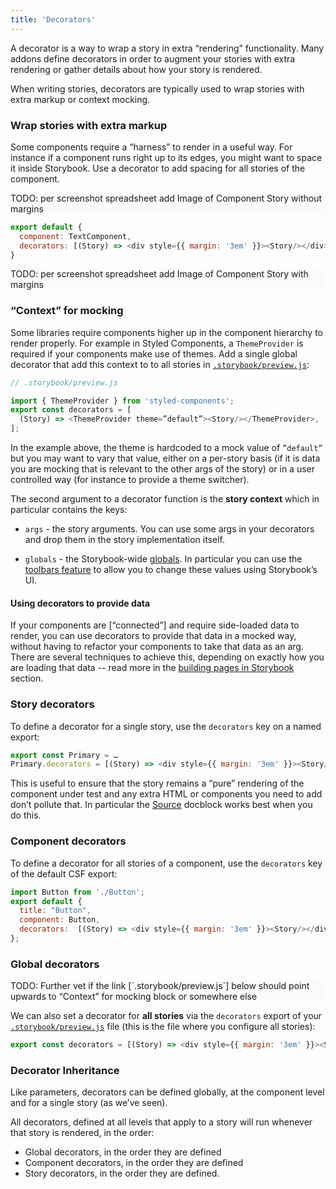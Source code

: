 ```yaml
---
title: 'Decorators'
---
```


A decorator is a way to wrap a story in extra “rendering” functionality. Many addons define decorators in order to augment your stories with extra rendering or gather details about how your story is rendered.

When writing stories, decorators are typically used to wrap stories with extra markup or context mocking.

### Wrap stories with extra markup

Some components require a “harness” to render in a useful way. For instance if a component runs right up to its edges, you might want to space it inside Storybook. Use a decorator to add spacing for all stories of the component.

<div style="background-color:#F8FAFC">
TODO: per screenshot spreadsheet add Image of Component Story without margins
</div>

```js
export default {
  component: TextComponent,
  decorators: [(Story) => <div style={{ margin: '3em' }}><Story/></div>]
}
```

<div style="background-color:#F8FAFC">
TODO: per screenshot spreadsheet add Image of Component Story with margins
</div>


### “Context” for mocking

Some libraries require components higher up in the component hierarchy to render properly. For example in Styled Components, a `ThemeProvider` is required if your components make use of themes. Add a single global decorator that add this context to to all stories in [`.storybook/preview.js`](../configure/overview#configure-story-rendering):

```js
// .storybook/preview.js

import { ThemeProvider } from 'styled-components';
export const decorators = [
  (Story) => <ThemeProvider theme=”default”><Story/></ThemeProvider>,
];
```

In the example above, the theme is hardcoded to a mock value of `”default”` but you may want to vary that value, either on a per-story basis (if it is data you are mocking that is relevant to the other args of the story) or in a user controlled way (for instance to provide a theme switcher).

The second argument to a decorator function is the **story context** which in particular contains the keys:

- `args` - the story arguments. You can use some args in your decorators and drop them in the story implementation itself.

- `globals` - the Storybook-wide [globals](../essentials/toolbars-and-globals#globals). In particular you can use the [toolbars feature](../essentials/toolbars-and-globals#global-types-toolbar-annotations) to allow you to change these values using Storybook’s UI.


#### Using decorators to provide data

If your components are [“connected”] and require side-loaded data to render, you can use decorators to provide that data in a mocked way, without having to refactor your components to take that data as an arg. There are several techniques to achieve this, depending on exactly how you are loading that data -- read more in the [building pages in Storybook](../workflows/build-pages-with-storybook) section.

### Story decorators

To define a decorator for a single story, use the `decorators` key on a named export:

```js
export const Primary = …
Primary.decorators = [(Story) => <div style={{ margin: '3em' }}><Story/></div>]
```

This is useful to ensure that the story remains a “pure” rendering of the component under test and any extra HTML or components you need to add don’t pollute that. In particular the [Source](../writing-docs/docs-blocks#source) docblock works best when you do this.


### Component decorators

To define a decorator for all stories of a component, use the `decorators` key of the default CSF export:

```js
import Button from './Button';
export default {
  title: "Button",
  component: Button,
  decorators:  [(Story) => <div style={{ margin: '3em' }}><Story/></div>]
};
```

### Global decorators

<div style="background-color:#F8FAFC">
TODO: Further vet if the  link [`.storybook/preview.js`] below should point upwards to “Context” for mocking block or somewhere else
</div>

We can also set a decorator for **all stories** via the `decorators` export of your [`.storybook/preview.js`](../configure/overview#configure-story-rendering) file (this is the file where you configure all stories):

```js
export const decorators = [(Story) => <div style={{ margin: '3em' }}><Story/></div>]
```

### Decorator Inheritance

Like parameters, decorators can be defined globally, at the component level and for a single story (as we’ve seen).

All decorators, defined at all levels that apply to a story will run whenever that story is rendered, in the order:

- Global decorators, in the order they are defined
- Component decorators, in the order they are defined
- Story decorators, in the order they are defined.
